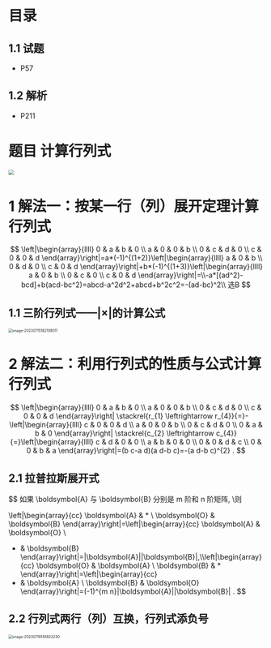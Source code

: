 # 目录



## 1.1 试题

* P57



## 1.2 解析

* P211



# 题目 计算行列式

<img src="https://cvp.oss-cn-shanghai.aliyuncs.com/picgo/202307151725362.png" style="zoom:67%;" />



# 1 解法一：按某一行（列）展开定理计算行列式

$$
\left|\begin{array}{llll}
0 & a & b & 0 \\
a & 0 & 0 & b \\
0 & c & d & 0 \\
c & 0 & 0 & d
\end{array}\right|=a*(-1)^{(1+2)}\left|\begin{array}{llll}
a & 0 & b \\
0 & d & 0 \\
c & 0 & d
\end{array}\right|+b*(-1)^{(1+3)}\left|\begin{array}{llll}
a & 0 & b \\
0 & c & 0 \\
c & 0 & d
\end{array}\right|=\\-a*[(ad^2)-bcd]+b(acd-bc^2)=abcd-a^2d^2+abcd+b^2c^2=-(ad-bc)^2\\
选B
$$



## 1.1 三阶行列式——|×|的计算公式

<img src="https://cvp.oss-cn-shanghai.aliyuncs.com/picgo/202307151821056.png" alt="image-20230715182109011" style="zoom:50%;" />



# 2 解法二：利用行列式的性质与公式计算行列式


$$
\left|\begin{array}{llll}
0 & a & b & 0 \\
a & 0 & 0 & b \\
0 & c & d & 0 \\
c & 0 & 0 & d
\end{array}\right| \stackrel{r_{1} \leftrightarrow r_{4}}{=}-\left|\begin{array}{llll}
c & 0 & 0 & d \\
a & 0 & 0 & b \\
0 & c & d & 0 \\
0 & a & b & 0
\end{array}\right| \stackrel{c_{2} \leftrightarrow c_{4}}{=}\left|\begin{array}{llll}
c & d & 0 & 0 \\
a & b & 0 & 0 \\
0 & 0 & d & c \\
0 & 0 & b & a
\end{array}\right|=(b c-a d)(a d-b c)=-(a d-b c)^{2} .
$$



## 2.1 拉普拉斯展开式

$$
如果  \boldsymbol{A}  与  \boldsymbol{B}  分别是  m  阶和  n  阶矩阵, \\则

\left|\begin{array}{cc}
\boldsymbol{A} & * \\
\boldsymbol{O} & \boldsymbol{B}
\end{array}\right|=\left|\begin{array}{cc}
\boldsymbol{A} & \boldsymbol{O} \\
* & \boldsymbol{B}
\end{array}\right|=|\boldsymbol{A}||\boldsymbol{B}|,\\\left|\begin{array}{cc}
\boldsymbol{O} & \boldsymbol{A} \\
\boldsymbol{B} & *
\end{array}\right|=\left|\begin{array}{cc}
* & \boldsymbol{A} \\
\boldsymbol{B} & \boldsymbol{O}
\end{array}\right|=(-1)^{m n}|\boldsymbol{A}||\boldsymbol{B}| .
$$



## 2.2 行列式两行（列）互换，行列式添负号

<img src="https://cvp.oss-cn-shanghai.aliyuncs.com/picgo/202307191459309.png" alt="image-20230719145922230" style="zoom:50%;" />
